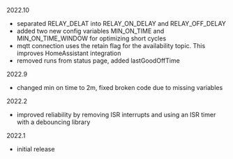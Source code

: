 2022.10
- separated RELAY_DELAT into RELAY_ON_DELAY and RELAY_OFF_DELAY
- added two new config variables MIN_ON_TIME and MIN_ON_TIME_WINDOW for optimizing short cycles
- mqtt connection uses the retain flag for the availability topic. This improves HomeAssistant integration
- removed runs from status page, added lastGoodOffTime

2022.9
- changed min on time to 2m, fixed broken code due to missing variables

2022.2
- improved reliability by removing ISR interrupts and using an ISR timer with a debouncing library

2022.1
- initial release
